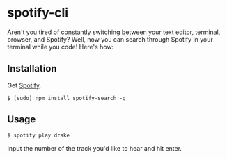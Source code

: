 spotify-cli
===========

Aren't you tired of constantly switching between your text editor, terminal, browser, and Spotify? Well, now you can search through Spotify in your terminal while you code! Here's how:

## Installation

Get [Spotify](https://www.spotify.com/).

```
$ [sudo] npm install spotify-search -g
```

## Usage

```
$ spotify play drake
```
Input the number of the track you'd like to hear and hit enter.
